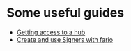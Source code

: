 # Some useful guides

- [Getting access to a hub](How_to_get_access_to_a_hub.md)
- [Create and use Signers with fario](Create_and_use_Signers_with_fario.md)

